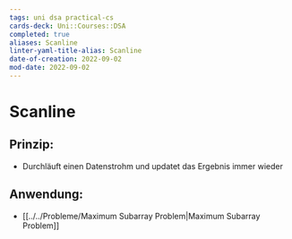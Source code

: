 ```yaml
---
tags: uni dsa practical-cs
cards-deck: Uni::Courses::DSA
completed: true
aliases: Scanline
linter-yaml-title-alias: Scanline
date-of-creation: 2022-09-02
mod-date: 2022-09-02
---
```


# Scanline

## Prinzip:
- Durchläuft einen Datenstrohm und updatet das Ergebnis immer wieder

## Anwendung:
- [[../../Probleme/Maximum Subarray Problem|Maximum Subarray Problem]]
